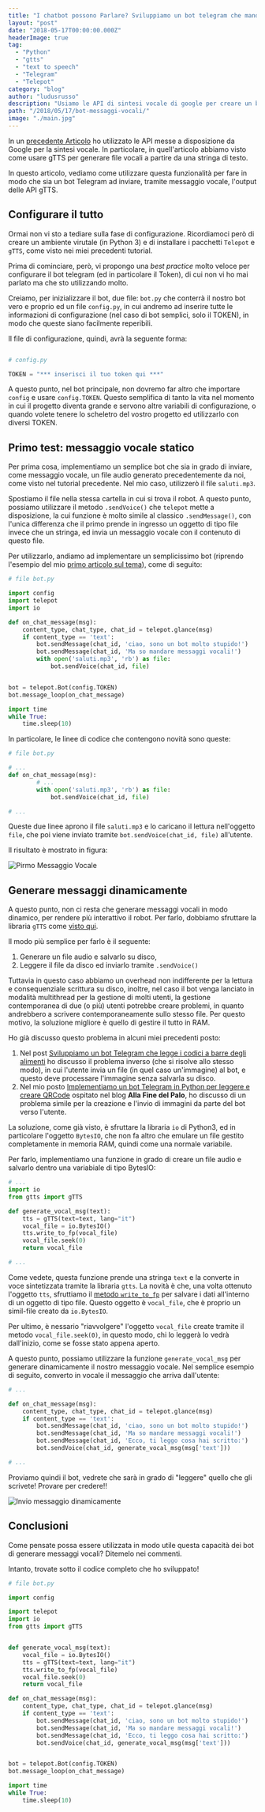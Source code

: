 ```yaml
---
title: "I chatbot possono Parlare? Sviluppiamo un bot telegram che manda messaggi vocali"
layout: "post"
date: "2018-05-17T00:00:00.000Z"
headerImage: true
tag: 
  - "Python"
  - "gtts"
  - "text to speech"
  - "Telegram"
  - "Telepot"
category: "blog"
author: "ludusrusso"
description: "Usiamo le API di sintesi vocale di google per creare un bot in grado di mandare messaggi vocali"
path: "/2018/05/17/bot-messaggi-vocali/"
image: "./main.jpg"
---
```


In un [precedente Articolo](/2018/04/06/google-text-to-speech-per-generare-file-audio/) ho utilizzato le API messe a disposizione da Google per la sintesi vocale. In particolare, in quell'articolo abbiamo visto come usare gTTS per
generare file vocali a partire da una stringa di testo.

In questo articolo, vediamo come utilizzare questa funzionalità per fare in modo che sia un bot Telegram ad
inviare, tramite messaggio vocale, l'output delle API gTTS.

## Configurare il tutto

Ormai non vi sto a tediare sulla fase di configurazione. Ricordiamoci però di creare un ambiente virutale (in Python 3) e di installare i pacchetti `Telepot` e `gTTS`, come visto nei miei precedenti tutorial.

Prima di cominciare, però, vi propongo una _best practice_ molto veloce per configurare il bot telegram (ed in particolare il Token), di cui non vi ho mai parlato ma che sto utilizzando molto.

Creiamo, per inizializzare il bot, due file: `bot.py` che conterrà il nostro bot vero e proprio ed un file `config.py`, in cui andremo ad inserire tutte le informazioni di configurazione (nel caso di bot semplici, solo il TOKEN), in modo
che queste siano facilmente reperibili.

Il file di configurazione, quindi, avrà la seguente forma:

```python

# config.py

TOKEN = "*** inserisci il tuo token qui ***"
```

A questo punto, nel bot principale, non dovremo far altro che importare `config` e usare `config.TOKEN`.
Questo semplifica di tanto la vita nel momento in cui il progetto diventa grande e servono altre variabili di configurazione, o quando volete tenere lo scheletro del vostro progetto ed utilizzarlo con diversi TOKEN.

## Primo test: messaggio vocale statico

Per prima cosa, implementiamo un semplice bot che sia in grado di inviare, come messaggio vocale, un file audio generato precedentemente da noi, come visto nel tutorial precedente. Nel mio caso, utilizzerò il file `saluti.mp3`.

Spostiamo il file nella stessa cartella in cui si trova il robot. A questo punto, possiamo utilizzare il metodo `.sendVoice()` che `telepot` mette a disposizione, la cui funzione è molto simile al classico `.sendMessage()`, con l'unica differenza che il primo prende in ingresso un oggetto di tipo file invece che un stringa, ed invia un messaggio vocale con il contenuto di questo file.

Per utilizzarlo, andiamo ad implementare un semplicissimo bot (riprendo l'esempio del mio [primo articolo sul tema](https://ludusrusso.cc/2017/04/27/implementiamo-un-bot-telegram-con-python/)), come di seguito:

```python
# file bot.py

import config
import telepot
import io

def on_chat_message(msg):
    content_type, chat_type, chat_id = telepot.glance(msg)
    if content_type == 'text':
        bot.sendMessage(chat_id, 'ciao, sono un bot molto stupido!')
        bot.sendMessage(chat_id, 'Ma so mandare messaggi vocali!')
        with open('saluti.mp3', 'rb') as file:
            bot.sendVoice(chat_id, file)


bot = telepot.Bot(config.TOKEN)
bot.message_loop(on_chat_message)

import time
while True:
    time.sleep(10)
```

In particolare, le linee di codice che contengono novità sono queste:

```python
# file bot.py

# ...
def on_chat_message(msg):
        # ...
        with open('saluti.mp3', 'rb') as file:
            bot.sendVoice(chat_id, file)

# ...
```

Queste due linee aprono il file `saluti.mp3` e lo caricano il lettura nell'oggetto `file`, che poi viene inviato tramite
`bot.sendVoice(chat_id, file)` all'utente.

Il risultato è mostrato in figura:

![Pirmo Messaggio Vocale](./simplemsg.png)

## Generare messaggi dinamicamente

A questo punto, non ci resta che generare messaggi vocali in modo dinamico, per rendere più interattivo il robot.
Per farlo, dobbiamo sfruttare la libraria `gTTS` come [visto qui](/2018/04/06/google-text-to-speech-per-generare-file-audio/).

Il modo più semplice per farlo è il seguente:

1. Generare un file audio e salvarlo su disco,
2. Leggere il file da disco ed inviarlo tramite `.sendVoice()`

Tuttavia in questo caso abbiamo un overhead non indifferente per la lettura e consequenziale scrittura su disco,
inoltre, nel caso il bot venga lanciato in modalità multithread per la gestione di molti utenti, la gestione contemporanea di due (o più) utenti potrebbe creare problemi, in quanto andrebbero a scrivere contemporaneamente sullo stesso file.
Per questo motivo, la soluzione migliore è quello di gestire il tutto in RAM.

Ho già discusso questo problema in alcuni miei precedenti posto:

1. Nel post [Sviluppiamo un bot Telegram che legge i codici a barre degli alimenti](https://ludusrusso.cc/2018/01/31/telegram-opencv-barcode/) ho discusso il problema inverso (che si risolve allo stesso modo), in cui l'utente invia un file (in quel caso un'immagine) al bot, e questo deve processare l'immagine senza salvarla su disco.
2. Nel mio posto [Implementiamo un bot Telegram in Python per leggere e creare QRCode](http://www.allafinedelpalo.it/implementiamo-un-bot-telegram-in-python-per-leggere-e-creare-qrcode/) ospitato nel blog **Alla Fine del Palo**, ho discusso di un problema simile per la creazione e l'invio di immagini da parte del bot verso l'utente.

La soluzione, come già visto, è sfruttare la libraria `io` di Python3, ed in particolare l'oggetto `BytesIO`, che non fa altro che emulare un file gestito completamente in memoria RAM, quindi come una normale variabile.

Per farlo, implementiamo una funzione in grado di creare un file audio e salvarlo dentro una variabiale di tipo BytesIO:

```python
# ...
import io
from gtts import gTTS

def generate_vocal_msg(text):
    tts = gTTS(text=text, lang="it")
    vocal_file = io.BytesIO()
    tts.write_to_fp(vocal_file)
    vocal_file.seek(0)
    return vocal_file

# ...
```

Come vedete, questa funzione prende una stringa `text` e la converte in voce sintetizzata tramite la libraria `gtts`.
La novità è che, una volta ottenuto l'oggetto `tts`, sfruttiamo il [metodo `write_to_fp`](http://gtts.readthedocs.io/en/latest/module.html) per salvare i dati all'interno di un oggetto di tipo file. Questo oggetto è `vocal_file`, che è proprio un simil-file creato da `io.BytesIO`.

Per ultimo, è nessario "riavvolgere" l'oggetto `vocal_file` create tramite il metodo `vocal_file.seek(0)`, in questo modo, chi lo leggerà lo vedrà dall'inizio, come se fosse stato appena aperto.

A questo punto, possiamo utilizzare la funzione `generate_vocal_msg` per generare dinamicamente il nostro messaggio vocale. Nel semplice esempio di seguito, converto in vocale il messaggio che arriva dall'utente:

```python
# ...

def on_chat_message(msg):
    content_type, chat_type, chat_id = telepot.glance(msg)
    if content_type == 'text':
        bot.sendMessage(chat_id, 'ciao, sono un bot molto stupido!')
        bot.sendMessage(chat_id, 'Ma so mandare messaggi vocali!')
        bot.sendMessage(chat_id, 'Ecco, ti leggo cosa hai scritto:')
        bot.sendVoice(chat_id, generate_vocal_msg(msg['text']))

# ...
```

Proviamo quindi il bot, vedrete che sarà in grado di "leggere" quello che gli scrivete! Provare per credere!!

![Invio messaggio dinamicamente](./msgdinamico.png)

## Conclusioni

Come pensate possa essere utilizzata in modo utile questa capacità dei bot di generare messaggi vocali? Ditemelo nei commenti.

Intanto, trovate sotto il codice completo che ho sviluppato!

```python
# file bot.py

import config

import telepot
import io
from gtts import gTTS


def generate_vocal_msg(text):
    vocal_file = io.BytesIO()
    tts = gTTS(text=text, lang="it")
    tts.write_to_fp(vocal_file)
    vocal_file.seek(0)
    return vocal_file

def on_chat_message(msg):
    content_type, chat_type, chat_id = telepot.glance(msg)
    if content_type == 'text':
        bot.sendMessage(chat_id, 'ciao, sono un bot molto stupido!')
        bot.sendMessage(chat_id, 'Ma so mandare messaggi vocali!')
        bot.sendMessage(chat_id, 'Ecco, ti leggo cosa hai scritto:')
        bot.sendVoice(chat_id, generate_vocal_msg(msg['text']))


bot = telepot.Bot(config.TOKEN)
bot.message_loop(on_chat_message)

import time
while True:
    time.sleep(10)
```
